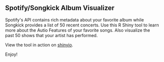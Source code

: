 ## Spotify/Songkick Album Visualizer

Spotify's API contains rich metadata about your favorite album while Songkick provides a list of 50 recent concerts. Use this R Shiny tool to learn more about the Autio Features of your favorite songs. Also visualize the past 50 shows that your artist has performed. 

View the tool in action on [shinyio](https://grahampicard.shinyapps.io/artist-analyzer/).

Enjoy!
